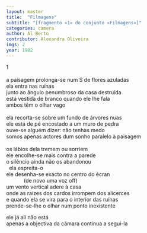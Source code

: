 ```yaml
---
layout: master
title:  "Filmagens"
subtitle: "[fragmento «1» do conjunto «Filmagens»]"
categories: camera
author: Al Berto
contributor: Alexandra Oliveira
imgs: 2
year: 1982
---
```


1  
   
a paisagem prolonga-se num S de flores azuladas  
ela entra nas ruínas  
junto ao ângulo penumbroso da casa destruída  
está vestida de branco quando ele lhe fala  
ambos têm o olhar vago  
   
ela recorta-se sobre um fundo de árvores nuas  
ele está de pé encostado a um muro de pedra  
ouve-se alguém dizer: não tenhas medo  
somos apenas actores dum sonho paralelo à paisagem  
    
os lábios dela tremem ou sorriem   
ele encolhe-se mais contra a parede  
o silêncio ainda não os abandonou   
 
ela espreita-o  
ele desenha-se exacto no centro do écran  
            (de novo uma voz off)  
um vento vertical adere à casa  
onde as raízes dos cardos irrompem dos alicerces  
e quando ela se vira para o interior das ruínas  
prende-se-lhe o olhar num ponto inexistente  
  
ele já ali não está  
apenas a objectiva da câmara continua a segui-la  

